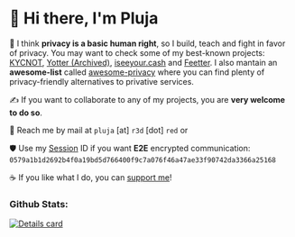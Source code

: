 # 👋 Hi there, I'm Pluja

🔭 I think **privacy is a basic human right**, so I build, teach and fight in favor of privacy. You may want to check some of my best-known projects: [KYCNOT](https://codeberg.org/pluja/kycnot.me), [Yotter (Archived)](https://github.com/ytorg/yotter), [iseeyour.cash](https://codeberg.org/pluja/iseeyour.cash) and [Feetter](https://codeberg.org/pluja/Feetter). I also mantain an **awesome-list** called [awesome-privacy](https://github.com/pluja/awesome-privacy) where you can find plenty of privacy-friendly alternatives to privative services.

✍️ If you want to collaborate to any of my projects, you are **very welcome to do so**. 

📨 Reach me by mail at `pluja` [at] `r3d` [dot] `red` or 

🛡️ Use my [Session](https://getsession.org) ID if you want **E2E** encrypted communication: `0579a1b1d2692b4f0a19bd5d766400f9c7a076f46a47ae33f90742da3366a25168`

☕ If you like what I do, you can [support me](https://kycnot.me/about#support)!

### Github Stats:

<a href="https://github.com/pluja">
    <img align="center" src="https://github-readme-stats.vercel.app/api?username=pluja&show_icons=true&theme=dark" alt="Details card" />
</a
